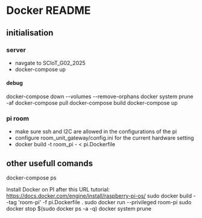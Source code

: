 # Docker README

## initialisation
### server
- navgate to SCIoT_G02_2025
- docker-compose up

#### debug
docker-compose down --volumes --remove-orphans
docker system prune -af
docker-compose pull
docker-compose build
docker-compose up


### pi room
- make sure ssh and I2C are allowed in the configurations of the pi
- configure room_unit_gateway/config.ini for the current hardware setting
- docker build -t room_pi - < pi.Dockerfile

## other usefull comands
docker-compose ps

Install Docker on PI after this URL tutorial:
https://docs.docker.com/engine/install/raspberry-pi-os/
sudo docker build --tag 'room-pi' -f pi.Dockerfile .
sudo docker run --privileged room-pi
sudo docker stop $(sudo docker ps -a -q)
docker system prune

